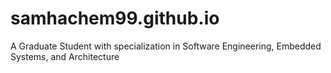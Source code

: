 # samhachem99.github.io
A Graduate Student with specialization in Software Engineering, Embedded Systems, and Architecture
